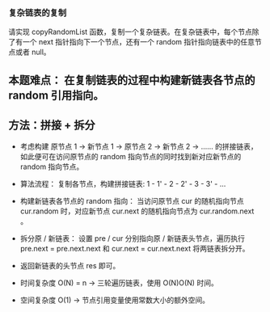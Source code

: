 ### 复杂链表的复制

请实现 copyRandomList 函数，复制一个复杂链表。在复杂链表中，每个节点除了有一个 next 指针指向下一个节点，还有一个 random 指针指向链表中的任意节点或者 null。

## 本题难点： 在复制链表的过程中构建新链表各节点的 random 引用指向。

## 方法：拼接 + 拆分
- 考虑构建 原节点 1 -> 新节点 1 -> 原节点 2 -> 新节点 2 -> …… 的拼接链表，如此便可在访问原节点的 random 指向节点的同时找到新对应新节点的 random 指向节点。

- 算法流程：
复制各节点，构建拼接链表: 1 - 1' - 2 - 2' - 3 - 3' - ...

- 构建新链表各节点的 random 指向：
当访问原节点 cur 的随机指向节点 cur.random 时，对应新节点 cur.next 的随机指向节点为 cur.random.next 。

- 拆分原 / 新链表：
设置 pre / cur 分别指向原 / 新链表头节点，遍历执行 pre.next = pre.next.next 和 cur.next = cur.next.next 将两链表拆分开。

- 返回新链表的头节点 res 即可。
- 时间复杂度 O(N) = n -> 三轮遍历链表，使用 O(N)O(N) 时间。
- 空间复杂度 O(1) -> 节点引用变量使用常数大小的额外空间。
